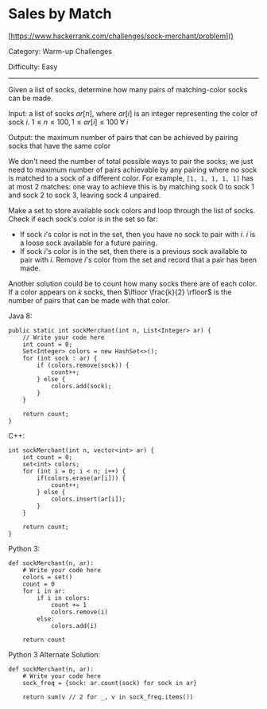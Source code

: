 # Sales by Match

[https://www.hackerrank.com/challenges/sock-merchant/problem]()

Category: Warm-up Challenges

Difficulty: Easy

---

Given a list of socks, determine how many pairs of matching-color socks can be
made.

Input: a list of socks $ar[n]$, where $ar[i]$ is an integer representing
the color of sock $i$.
$1 \leq n \leq 100, 1 \leq ar[i] \leq 100 \; \forall \; i$

Output: the maximum number of pairs that can be achieved by pairing socks that
have the same color

We don't need the number of total possible ways to pair the socks; we just need
to maximum number of pairs achievable by any pairing where no sock is matched to
a sock of a different color. For example, ```[1, 1, 1, 1, 1]``` has at most 2
matches: one way to achieve this is by matching sock 0 to sock 1 and sock 2 to
sock 3, leaving sock 4 unpaired.

Make a set to store available sock colors and loop through the list of socks.
Check if each sock's color is in the set so far:

- If sock $i$'s color is not in the set, then you have no sock to pair with $i$.
$i$ is a loose sock available for a future pairing.
- If sock $i$'s color is in the set, then there is a previous sock available to
pair with $i$. Remove $i$'s color from the set and record that a pair has been
made.

Another solution could be to count how many socks there are of each color. If
a color appears on $k$ socks, then $\lfloor \frac{k}{2} \rfloor$ is the number
of pairs that can be made with that color.

Java 8:
```
public static int sockMerchant(int n, List<Integer> ar) {
    // Write your code here
    int count = 0;
    Set<Integer> colors = new HashSet<>();
    for (int sock : ar) {
        if (colors.remove(sock)) {
            count++;
        } else {
            colors.add(sock);
        }
    }
    
    return count;
}
```

C++:
```
int sockMerchant(int n, vector<int> ar) {
    int count = 0;
    set<int> colors;
    for (int i = 0; i < n; i++) {
        if(colors.erase(ar[i])) {
            count++;
        } else {
            colors.insert(ar[i]);
        }
    }
    
    return count;
}
```

Python 3:
```
def sockMerchant(n, ar):
    # Write your code here
    colors = set()
    count = 0
    for i in ar:
        if i in colors:
            count += 1
            colors.remove(i)
        else:
            colors.add(i)
            
    return count
```

Python 3 Alternate Solution:
```
def sockMerchant(n, ar):
    # Write your code here
    sock_freq = {sock: ar.count(sock) for sock in ar}
    
    return sum(v // 2 for _, v in sock_freq.items())
```


